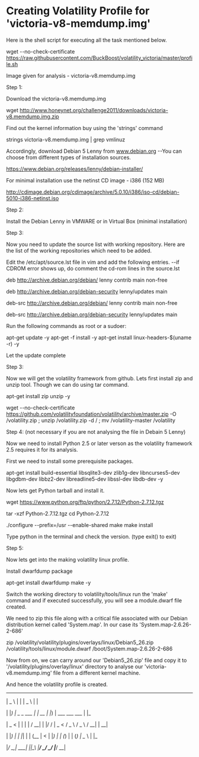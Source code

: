 # Creating Volatility Profile for 'victoria-v8-memdump.img'

Here is the shell script for executing all the task mentioned below.

wget --no-check-certificate https://raw.githubusercontent.com/BuckBoost/volatility_victoria/master/profile.sh

Image given for analysis - victoria-v8.memdump.img

Step 1:

Download the victoria-v8.memdump.img

wget http://www.honeynet.org/challenge2011/downloads/victoria-v8.memdump.img.zip

Find out the kernel information buy using the 'strings' command

strings victoria-v8.memdump.img | grep vmlinuz

Accordingly, download Debian 5 Lenny from www.debian.org
--You can choose from different types of installation sources.

https://www.debian.org/releases/lenny/debian-installer/

For minimal installation use the netinst CD image - i386 (152 MB)

http://cdimage.debian.org/cdimage/archive/5.0.10/i386/iso-cd/debian-5010-i386-netinst.iso

Step 2:

Install the Debian Lenny in VMWARE or in Virtual Box (minimal installation)

Step 3:

Now you need to update the source list with working repository. Here are the list of the working repositories which need to be added.

Edit the /etc/apt/source.lst file in vim and add the following entries.
--if CDROM error shows up, do comment the cd-rom lines in the source.lst

deb http://archive.debian.org/debian/ lenny contrib main non-free

deb http://archive.debian.org/debian-security lenny/updates main

deb-src http://archive.debian.org/debian/ lenny contrib main non-free

deb-src http://archive.debian.org/debian-security lenny/updates main

Run the following commands as root or a sudoer:

apt-get update -y
apt-get -f install -y
apt-get install linux-headers-$(uname -r) -y

Let the update complete 

Step 3:

Now we will get the volatility framework from github. 
Lets first install zip and unzip tool. Though we can do using tar command.

apt-get install zip unzip -y

wget --no-check-certificate https://github.com/volatilityfoundation/volatility/archive/master.zip -O /volatility.zip ; unzip /volatility.zip -d / ; mv /volatility-master /volatility

Step 4: (not necessary if you are not analysing the file in Debain 5 Lenny) 

Now we need to install Python 2.5 or later verson as the volatility framework 2.5 requires it for its analysis.

First we need to install some prerequisite packages.

apt-get install build-essential libsqlite3-dev zlib1g-dev libncurses5-dev libgdbm-dev libbz2-dev libreadline5-dev libssl-dev libdb-dev -y

Now lets get Python tarball and install it.

wget https://www.python.org/ftp/python/2.7.12/Python-2.7.12.tgz

tar -xzf Python-2.7.12.tgz
cd Python-2.7.12

./configure --prefix=/usr --enable-shared
make
make install

Type python in the terminal and check the version. (type exit() to exit)

Step 5:

Now lets get into the making volatility linux profile.

Install dwarfdump package  

apt-get install dwarfdump make -y

Switch the working directory to volatility/tools/linux
run the 'make' command and if executed successfully, you will see a module.dwarf file created.

We need to zip this file along with a critical file associated with our Debian distribution kernel called 'System.map'. In our case its 'System.map-2.6.26-2-686'

zip /volatility/volatility/plugins/overlays/linux/Debian5_26.zip /volatility/tools/linux/module.dwarf /boot/System.map-2.6.26-2-686

Now from on, we can carry around our 'Debian5_26.zip' file and copy it to '/volatility/plugins/overlay/linux' directory to analyse our 'victoria-v8.memdump.img' file from a different kernel machine. 

And hence the volatility profile is created.

  ____                   _      ____                          _   

 |  _ \                 | |    |  _ \                        | | 
 
 | |_) |  _   _    ___  | | __ | |_) |   ___     ___    ___  | |_
 
 |  _ <  | | | |  / __| | |/ / |  _ <   / _ \   / _ \  / __| | __|

 | |_) | | |_| | | (__  |   <  | |_) | | (_) | | (_) | \__ \ | |_ 

 |____/   \__,_|  \___| |_|\_\ |____/   \___/   \___/  |___/  \__|

                                                                  
                                                                  
 

 
